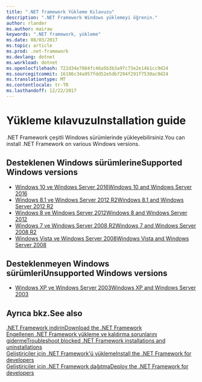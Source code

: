 ```yaml
---
title: ".NET framework Yükleme Kılavuzu"
description: ".NET Framework Windows yüklemeyi öğrenin."
author: rlander
ms.author: mairaw
keywords: ".NET framework, yükleme"
ms.date: 08/03/2017
ms.topic: article
ms.prod: .net-framework
ms.devlang: dotnet
ms.workload: dotnet
ms.openlocfilehash: 722d34e7084fc46a5b3b3a97c73e2e14b1cc9d24
ms.sourcegitcommit: 16186c34a957fdd52e5db7294f291f7530ac9d24
ms.translationtype: MT
ms.contentlocale: tr-TR
ms.lasthandoff: 12/22/2017
---
```

# <a name="installation-guide"></a><span data-ttu-id="78729-104">Yükleme kılavuzu</span><span class="sxs-lookup"><span data-stu-id="78729-104">Installation guide</span></span>

<span data-ttu-id="78729-105">.NET Framework çeşitli Windows sürümlerinde yükleyebilirsiniz.</span><span class="sxs-lookup"><span data-stu-id="78729-105">You can install .NET Framework on various Windows versions.</span></span>

## <a name="supported-windows-versions"></a><span data-ttu-id="78729-106">Desteklenen Windows sürümlerine</span><span class="sxs-lookup"><span data-stu-id="78729-106">Supported Windows versions</span></span>

- [<span data-ttu-id="78729-107">Windows 10 ve Windows Server 2016</span><span class="sxs-lookup"><span data-stu-id="78729-107">Windows 10 and Windows Server 2016</span></span>](on-windows-10.md)
- [<span data-ttu-id="78729-108">Windows 8.1 ve Windows Server 2012 R2</span><span class="sxs-lookup"><span data-stu-id="78729-108">Windows 8.1 and Windows Server 2012 R2</span></span>](on-windows-8-1.md)
- [<span data-ttu-id="78729-109">Windows 8 ve Windows Server 2012</span><span class="sxs-lookup"><span data-stu-id="78729-109">Windows 8 and Windows Server 2012</span></span>](on-windows-8.md)
- [<span data-ttu-id="78729-110">Windows 7 ve Windows Server 2008 R2</span><span class="sxs-lookup"><span data-stu-id="78729-110">Windows 7 and Windows Server 2008 R2</span></span>](on-windows-7.md)
- [<span data-ttu-id="78729-111">Windows Vista ve Windows Server 2008</span><span class="sxs-lookup"><span data-stu-id="78729-111">Windows Vista and Windows Server 2008</span></span>](on-windows-vista.md)

## <a name="unsupported-windows-versions"></a><span data-ttu-id="78729-112">Desteklenmeyen Windows sürümleri</span><span class="sxs-lookup"><span data-stu-id="78729-112">Unsupported Windows versions</span></span>

- [<span data-ttu-id="78729-113">Windows XP ve Windows Server 2003</span><span class="sxs-lookup"><span data-stu-id="78729-113">Windows XP and Windows Server 2003</span></span>](on-windows-xp.md)

## <a name="see-also"></a><span data-ttu-id="78729-114">Ayrıca bkz.</span><span class="sxs-lookup"><span data-stu-id="78729-114">See also</span></span>

[<span data-ttu-id="78729-115">.NET Framework indirin</span><span class="sxs-lookup"><span data-stu-id="78729-115">Download the .NET Framework</span></span>](https://www.microsoft.com/net/download/framework?utm_source=ms-docs&utm_medium=referral)  
[<span data-ttu-id="78729-116">Engellenen .NET Framework yükleme ve kaldırma sorunlarını giderme</span><span class="sxs-lookup"><span data-stu-id="78729-116">Troubleshoot blocked .NET Framework installations and uninstallations</span></span>](troubleshoot-blocked-installations-and-uninstallations.md)  
[<span data-ttu-id="78729-117">Geliştiriciler için .NET Framework'ü yükleme</span><span class="sxs-lookup"><span data-stu-id="78729-117">Install the .NET Framework for developers</span></span>](guide-for-developers.md)  
[<span data-ttu-id="78729-118">Geliştiriciler için .NET Framework dağıtma</span><span class="sxs-lookup"><span data-stu-id="78729-118">Deploy the .NET Framework for developers</span></span>](../deployment/deployment-guide-for-developers.md)  